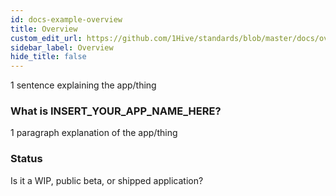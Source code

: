 ```yaml
---
id: docs-example-overview
title: Overview
custom_edit_url: https://github.com/1Hive/standards/blob/master/docs/overview.md
sidebar_label: Overview
hide_title: false
---
```

<!-- This file is generated by /website/scripts/sync-util.js - changes will be overwritten! -->

1 sentence explaining the app/thing

### What is INSERT_YOUR_APP_NAME_HERE?

1 paragraph explanation of the app/thing

### Status

Is it a WIP, public beta, or shipped application?
